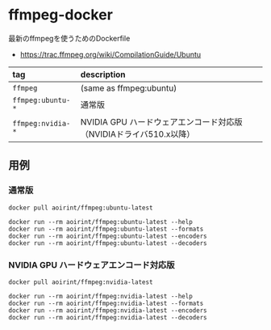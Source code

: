 # ffmpeg-docker
最新のffmpegを使うためのDockerfile

- <https://trac.ffmpeg.org/wiki/CompilationGuide/Ubuntu>

|tag|description|
|:--|:--|
|`ffmpeg`|(same as ffmpeg:ubuntu)|
|`ffmpeg:ubuntu-*`|通常版|
|`ffmpeg:nvidia-*`|NVIDIA GPU ハードウェアエンコード対応版（NVIDIAドライバ510.x以降）|

## 用例

### 通常版

```shell
docker pull aoirint/ffmpeg:ubuntu-latest

docker run --rm aoirint/ffmpeg:ubuntu-latest --help
docker run --rm aoirint/ffmpeg:ubuntu-latest --formats
docker run --rm aoirint/ffmpeg:ubuntu-latest --encoders
docker run --rm aoirint/ffmpeg:ubuntu-latest --decoders
```

### NVIDIA GPU ハードウェアエンコード対応版

```shell
docker pull aoirint/ffmpeg:nvidia-latest

docker run --rm aoirint/ffmpeg:nvidia-latest --help
docker run --rm aoirint/ffmpeg:nvidia-latest --formats
docker run --rm aoirint/ffmpeg:nvidia-latest --encoders
docker run --rm aoirint/ffmpeg:nvidia-latest --decoders
```
